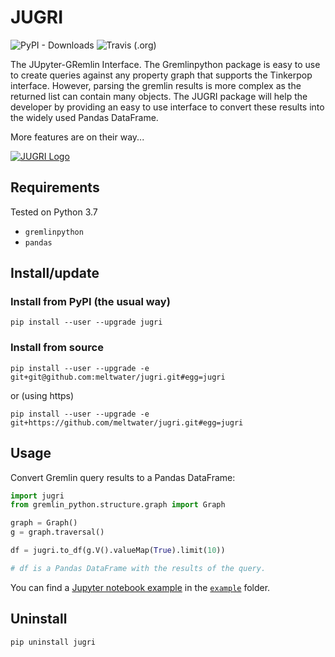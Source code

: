 
# JUGRI

![PyPI - Downloads](https://img.shields.io/pypi/dm/jugri.svg)
![Travis (.org)](https://img.shields.io/travis/meltwater/jugri.svg)


The JUpyter-GRemlin Interface. 
The Gremlinpython package is easy to use to 
create queries against any property graph 
that supports the Tinkerpop interface.
However, parsing the gremlin results is more complex 
as the returned list can contain many objects.
The JUGRI package will help the developer by providing 
an easy to use interface to convert these results into 
the widely used Pandas DataFrame. 

More features are on their way...

[![JUGRI Logo](https://underthehood.meltwater.com/images/own/2018-12-14-jugri-the-jupyter-gremlin-interface/jupyter-gremlin-logo.png)](https://www.travis-ci.org/meltwater/jugri)

## Requirements

Tested on Python 3.7
- `gremlinpython`
- `pandas`

## Install/update

### Install from PyPI (the usual way)

```
pip install --user --upgrade jugri
```

### Install from source

```
pip install --user --upgrade -e git+git@github.com:meltwater/jugri.git#egg=jugri
```

or (using https)

```
pip install --user --upgrade -e git+https://github.com/meltwater/jugri.git#egg=jugri
```

## Usage

Convert Gremlin query results to a Pandas DataFrame:

```python
import jugri
from gremlin_python.structure.graph import Graph

graph = Graph()
g = graph.traversal()

df = jugri.to_df(g.V().valueMap(True).limit(10))

# df is a Pandas DataFrame with the results of the query.
```

You can find a [Jupyter notebook example](https://github.com/meltwater/jugri/blob/master/example/Pandification.ipynb)
in the [`example`](example) folder.

## Uninstall

```
pip uninstall jugri
```
